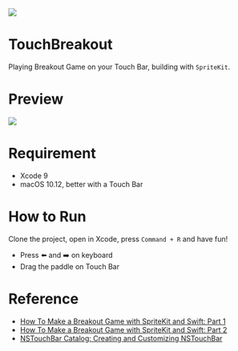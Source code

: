 <img src="https://github.com/songkuixi/TouchBreakout/blob/master/Banner.png">

# TouchBreakout

Playing Breakout Game on your Touch Bar, building with `SpriteKit`.

# Preview

![](https://github.com/songkuixi/TouchBreakout/blob/master/Preview.gif)

# Requirement

* Xcode 9
* macOS 10.12, better with a Touch Bar

# How to Run

Clone the project, open in Xcode, press `Command + R` and have fun!

* Press ⬅️ and ➡️ on keyboard
* Drag the paddle on Touch Bar

# Reference

* [How To Make a Breakout Game with SpriteKit and Swift: Part 1](https://www.raywenderlich.com/123393/how-to-create-a-breakout-game-with-sprite-kit-and-swift)
* [How To Make a Breakout Game with SpriteKit and Swift: Part 2](https://www.raywenderlich.com/129904/create-breakout-game-sprite-kit-swift-part-2)
* [NSTouchBar Catalog: Creating and Customizing NSTouchBar](https://developer.apple.com/library/content/samplecode/NSTouchBarCatalog/Introduction/Intro.html)


